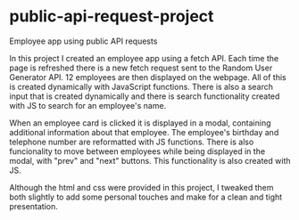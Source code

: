 # public-api-request-project
 Employee app using public API requests

 In this project I created an employee app using a fetch API. Each time the page is refreshed there is a new fetch request sent to the Random User Generator API. 12 employees are then displayed on the webpage. All of this is created dynamically with JavaScript functions. There is also a search input that is created dynamically and there is search functionality created with JS to search for an employee's name.

When an employee card is clicked it is displayed in a modal, containing additional information about that employee. The employee's birthday and telephone number are reformatted with JS functions. There is also funcionality to move between employees while being displayed in the modal, with "prev" and "next" buttons. This functionality is also created with JS.

Although the html and css were provided in this project, I tweaked them both slightly to add some personal touches and make for a clean and tight presentation. 